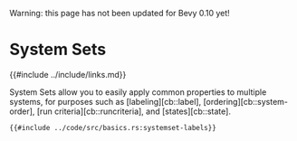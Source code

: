 Warning: this page has not been updated for Bevy 0.10 yet!

# System Sets

{{#include ../include/links.md}}

System Sets allow you to easily apply common properties to multiple systems,
for purposes such as [labeling][cb::label], [ordering][cb::system-order],
[run criteria][cb::runcriteria], and [states][cb::state].

```rust,no_run,noplayground
{{#include ../code/src/basics.rs:systemset-labels}}
```
